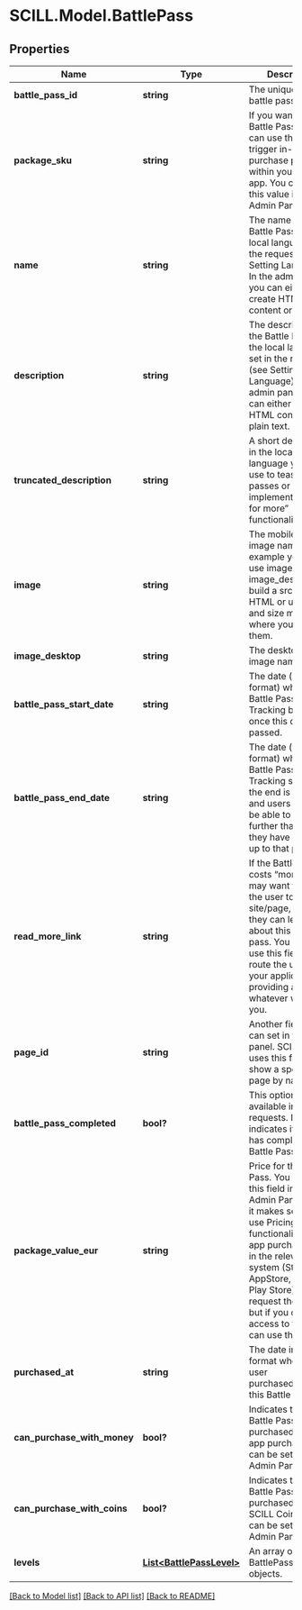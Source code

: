# SCILL.Model.BattlePass
## Properties

Name | Type | Description | Notes
------------ | ------------- | ------------- | -------------
**battle_pass_id** | **string** | The unique id of this battle pass. | 
**package_sku** | **string** | If you want to sell Battle Passes you can use this field to trigger in-app purchase products within your mobile app. You can set this value in the Admin Panel. | 
**name** | **string** | The name of the Battle Pass in the local language set in the request (see Setting Language). In the admin panel you can either create HTML content or plain text. | 
**description** | **string** | The description of the Battle Pass in the local language set in the request (see Setting Language). In the admin panel you can either create HTML content or plain text. | 
**truncated_description** | **string** | A short description in the local language you can use to teaser battle passes or implement “expand for more” functionality. | 
**image** | **string** | The mobile sized image name. For example you can use image and image_desktop to build a srcset in HTML or use them and size manually where you need them. | 
**image_desktop** | **string** | The desktop sized image name or URL | 
**battle_pass_start_date** | **string** | The date (in iso format) when the Battle Pass starts. Tracking begins once this date is passed. | 
**battle_pass_end_date** | **string** | The date (in iso format) when the Battle Pass ends. Tracking stops once the end is reached and users will not be able to progress further than what they have achieved up to that point. | 
**read_more_link** | **string** | If the Battle Pass costs “money” you may want to route the user to a web site/page, where they can learn more about this battle pass. You can also use this field to route the user inside your application by providing a path or whatever works for you. | 
**page_id** | **string** | Another field you can set in the admin panel. SCILL Play uses this field to show a specific page by name. | 
**battle_pass_completed** | **bool?** | This option is not available in all requests. It indicates if the user has completed this Battle Pass. | [optional] 
**package_value_eur** | **string** | Price for the Battle Pass. You can set this field in the Admin Panel. Often it makes sense to use Pricing functionality of in-app purchase APIs in the relevant eco system (Steam, AppStore, Google Play Store) to request the price, but if you don’t have access to that, you can use this field. | [optional] 
**purchased_at** | **string** | The date in iso format when the user purchased/unlocked this Battle Pass. | [optional] 
**can_purchase_with_money** | **bool?** | Indicates that this Battle Pass can be purchased via in-app purchase. This can be set in the Admin Panel. | [optional] 
**can_purchase_with_coins** | **bool?** | Indicates that this Battle Pass can be purchased with SCILL Coins. This can be set in the Admin Panel. | [optional] 
**levels** | [**List&lt;BattlePassLevel&gt;**](BattlePassLevel.md) | An array of BattlePassLevel objects. | [optional] 

[[Back to Model list]](../README.md#documentation-for-models) [[Back to API list]](../README.md#documentation-for-api-endpoints) [[Back to README]](../README.md)

